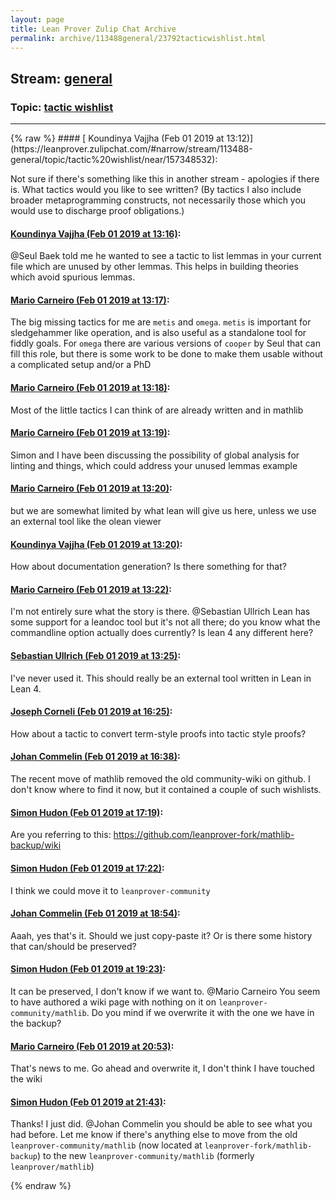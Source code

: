 ```yaml
---
layout: page
title: Lean Prover Zulip Chat Archive 
permalink: archive/113488general/23792tacticwishlist.html
---
```


## Stream: [general](https://leanprover-community.github.io/archive/113488general/index.html)
### Topic: [tactic wishlist](https://leanprover-community.github.io/archive/113488general/23792tacticwishlist.html)

---

<base href="https://leanprover.zulipchat.com">
{% raw %}
#### [ Koundinya Vajjha (Feb 01 2019 at 13:12)](https://leanprover.zulipchat.com/#narrow/stream/113488-general/topic/tactic%20wishlist/near/157348532):
<p>Not sure if there's something like this in another stream - apologies if there is.  What tactics would you like to see written? (By tactics I also include broader metaprogramming constructs, not necessarily those which you would use to discharge proof obligations.)</p>

#### [ Koundinya Vajjha (Feb 01 2019 at 13:16)](https://leanprover.zulipchat.com/#narrow/stream/113488-general/topic/tactic%20wishlist/near/157348681):
<p><span class="user-mention" data-user-id="116585">@Seul Baek</span>  told me he wanted to see a tactic to list lemmas in your current file which are unused by other lemmas. This helps in building theories which avoid spurious lemmas.</p>

#### [ Mario Carneiro (Feb 01 2019 at 13:17)](https://leanprover.zulipchat.com/#narrow/stream/113488-general/topic/tactic%20wishlist/near/157348715):
<p>The big missing tactics for me are <code>metis</code> and <code>omega</code>. <code>metis</code> is important for sledgehammer like operation, and is also useful as a standalone tool for fiddly goals. For <code>omega</code> there are various versions of <code>cooper</code> by Seul that can fill this role, but there is some work to be done to make them usable without a complicated setup and/or a PhD</p>

#### [ Mario Carneiro (Feb 01 2019 at 13:18)](https://leanprover.zulipchat.com/#narrow/stream/113488-general/topic/tactic%20wishlist/near/157348793):
<p>Most of the little tactics I can think of are already written and in mathlib</p>

#### [ Mario Carneiro (Feb 01 2019 at 13:19)](https://leanprover.zulipchat.com/#narrow/stream/113488-general/topic/tactic%20wishlist/near/157348828):
<p>Simon and I have been discussing the possibility of global analysis for linting and things, which could address your unused lemmas example</p>

#### [ Mario Carneiro (Feb 01 2019 at 13:20)](https://leanprover.zulipchat.com/#narrow/stream/113488-general/topic/tactic%20wishlist/near/157348911):
<p>but we are somewhat limited by what lean will give us here, unless we use an external tool like the olean viewer</p>

#### [ Koundinya Vajjha (Feb 01 2019 at 13:20)](https://leanprover.zulipchat.com/#narrow/stream/113488-general/topic/tactic%20wishlist/near/157348921):
<p>How about documentation generation? Is there something for that?</p>

#### [ Mario Carneiro (Feb 01 2019 at 13:22)](https://leanprover.zulipchat.com/#narrow/stream/113488-general/topic/tactic%20wishlist/near/157348996):
<p>I'm not entirely sure what the story is there. <span class="user-mention" data-user-id="110024">@Sebastian Ullrich</span> Lean has some support for a leandoc tool but it's not all there; do you know what the commandline option actually does currently? Is lean 4 any different here?</p>

#### [ Sebastian Ullrich (Feb 01 2019 at 13:25)](https://leanprover.zulipchat.com/#narrow/stream/113488-general/topic/tactic%20wishlist/near/157349124):
<p>I've never used it. This should really be an external tool written in Lean in Lean 4.</p>

#### [ Joseph Corneli (Feb 01 2019 at 16:25)](https://leanprover.zulipchat.com/#narrow/stream/113488-general/topic/tactic%20wishlist/near/157360566):
<p>How about a tactic to convert term-style proofs into tactic style proofs?</p>

#### [ Johan Commelin (Feb 01 2019 at 16:38)](https://leanprover.zulipchat.com/#narrow/stream/113488-general/topic/tactic%20wishlist/near/157361590):
<p>The recent move of mathlib removed the old community-wiki on github. I don't know where to find it now, but it contained a couple of such wishlists.</p>

#### [ Simon Hudon (Feb 01 2019 at 17:19)](https://leanprover.zulipchat.com/#narrow/stream/113488-general/topic/tactic%20wishlist/near/157364387):
<p>Are you referring to this: <a href="https://github.com/leanprover-fork/mathlib-backup/wiki" target="_blank" title="https://github.com/leanprover-fork/mathlib-backup/wiki">https://github.com/leanprover-fork/mathlib-backup/wiki</a></p>

#### [ Simon Hudon (Feb 01 2019 at 17:22)](https://leanprover.zulipchat.com/#narrow/stream/113488-general/topic/tactic%20wishlist/near/157364641):
<p>I think we could move it to <code>leanprover-community</code></p>

#### [ Johan Commelin (Feb 01 2019 at 18:54)](https://leanprover.zulipchat.com/#narrow/stream/113488-general/topic/tactic%20wishlist/near/157371140):
<p>Aaah, yes that's it. Should we just copy-paste it? Or is there some history that can/should be preserved?</p>

#### [ Simon Hudon (Feb 01 2019 at 19:23)](https://leanprover.zulipchat.com/#narrow/stream/113488-general/topic/tactic%20wishlist/near/157373191):
<p>It can be preserved, I don't know if we want to. <span class="user-mention" data-user-id="110049">@Mario Carneiro</span> You seem to have authored a wiki page with nothing on it on <code>leanprover-community/mathlib</code>. Do you mind if we overwrite it with the one we have in the backup?</p>

#### [ Mario Carneiro (Feb 01 2019 at 20:53)](https://leanprover.zulipchat.com/#narrow/stream/113488-general/topic/tactic%20wishlist/near/157380444):
<p>That's news to me. Go ahead and overwrite it, I don't think I have touched the wiki</p>

#### [ Simon Hudon (Feb 01 2019 at 21:43)](https://leanprover.zulipchat.com/#narrow/stream/113488-general/topic/tactic%20wishlist/near/157384217):
<p>Thanks! I just did. <span class="user-mention" data-user-id="112680">@Johan Commelin</span> you should be able to see what you had before. Let me know if there's anything else to move from the old <code>leanprover-community/mathlib</code> (now located at <code>leanprover-fork/mathlib-backup</code>) to the new <code>leanprover-community/mathlib</code> (formerly <code>leanprover/mathlib</code>)</p>


{% endraw %}
